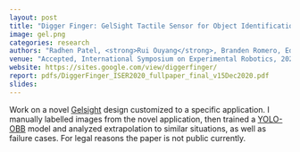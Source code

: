 ```yaml
---
layout: post
title: "Digger Finger: GelSight Tactile Sensor for Object Identification Inside Granular Media"
image: gel.png 
categories: research
authors: "Radhen Patel, <strong>Rui Ouyang</strong>, Branden Romero, Edward Adelson"
venue: "Accepted, International Symposium on Experimental Robotics, 2020"
website: https://sites.google.com/view/diggerfinger/
report: pdfs/DiggerFinger_ISER2020_fullpaper_final_v15Dec2020.pdf
slides: 
---
```


Work on a novel [Gelsight](http://people.csail.mit.edu/kimo/gelsight/) design customized to a specific application. I manually labelled images from the novel application, then trained a [YOLO-OBB](https://github.com/heshameraqi/yolo-obb-roadway-features-OLD/) model and analyzed extrapolation to similar situations, as well as failure cases. For legal reasons the paper is not public currently.
